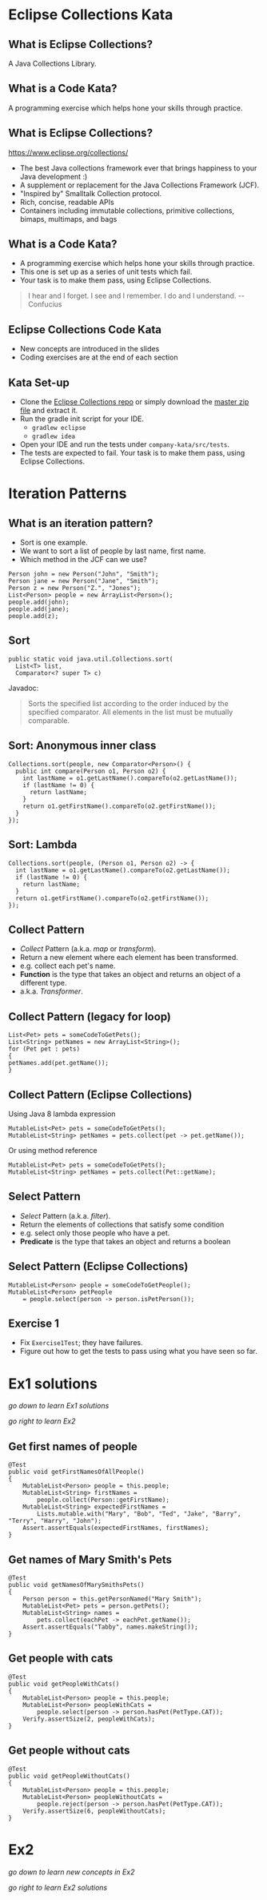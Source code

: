 Eclipse Collections Kata
========================


What is Eclipse Collections?
-----------------------
A Java Collections Library.

What is a Code Kata?
--------------------

A programming exercise which helps hone your skills through practice.


What is Eclipse	Collections?
----------------------------

https://www.eclipse.org/collections/

* The best Java collections framework ever that brings happiness to your Java development :)
* A supplement or replacement for the Java Collections Framework (JCF).
* "Inspired by" Smalltalk Collection protocol.
* Rich, concise, readable APIs
* Containers including immutable collections, primitive collections, bimaps, multimaps, and bags


What is a Code Kata?
--------------------
* A programming exercise which helps hone your skills through practice.
* This one is set up as a series of unit tests which fail.
* Your task is to make them pass, using Eclipse Collections.

> I hear and I forget. 
> I see and I remember. 
> I do and I understand. 
> -- Confucius


Eclipse Collections Code Kata
-----------------------------

* New concepts are introduced in the slides
* Coding exercises are at the end of each section



Kata Set-up
-----------
* Clone the [Eclipse Collections repo](https://github.com/eclipse/eclipse-collections-kata) or simply download the [master zip file](https://github.com/eclipse/eclipse-collections-kata/archive/master.zip) and extract it.
* Run the gradle init script for your IDE.
  * `gradlew eclipse`
  * `gradlew idea`
* Open your IDE and run the tests under `company-kata/src/tests`.
* The tests are expected to fail. Your task is to make them pass, using Eclipse Collections.



Iteration Patterns
==================


What is an iteration pattern?
-----------------------------

* Sort is one example.
* We want to sort a list of people by last name, first name.
* Which method in the JCF can we use?

```
Person john = new Person("John", "Smith");
Person jane = new Person("Jane", "Smith");
Person z = new Person("Z.", "Jones");
List<Person> people = new ArrayList<Person>();
people.add(john);
people.add(jane);
people.add(z);
```



Sort
----

```
public static void java.util.Collections.sort(
  List<T> list,
  Comparator<? super T> c)
```

Javadoc:

> Sorts the specified list according to the order induced by the specified comparator.
> All elements in the list must be mutually comparable.


Sort: Anonymous inner class
---------------------------

```
Collections.sort(people, new Comparator<Person>() {
  public int compare(Person o1, Person o2) {
	int lastName = o1.getLastName().compareTo(o2.getLastName());
	if (lastName != 0) {
	  return lastName;
	}
    return o1.getFirstName().compareTo(o2.getFirstName());
  }
});
```


Sort: Lambda
------------

```
Collections.sort(people, (Person o1, Person o2) -> {
  int lastName = o1.getLastName().compareTo(o2.getLastName());
  if (lastName != 0) {
	return lastName;
  }
  return o1.getFirstName().compareTo(o2.getFirstName());
});
```


Collect Pattern
---------------
* _Collect_ Pattern (a.k.a. _map_ or _transform_).
* Return a new element where each element has been transformed.
* e.g. collect each pet's name.
* __Function__ is the type that takes an object and returns an object of a different type.
* a.k.a. _Transformer_.


Collect Pattern (legacy for loop)
---------------------------------

```
List<Pet> pets = someCodeToGetPets();
List<String> petNames = new ArrayList<String>();	
for (Pet pet : pets)	
{
petNames.add(pet.getName());	
}
```


Collect Pattern (Eclipse Collections)
-------------------------------------

Using Java 8 lambda expression
```
MutableList<Pet> pets = someCodeToGetPets();
MutableList<String> petNames = pets.collect(pet -> pet.getName());	
```

Or using method reference
```
MutableList<Pet> pets = someCodeToGetPets();
MutableList<String> petNames = pets.collect(Pet::getName);	
```


Select Pattern
--------------
* _Select_ Pattern (a.k.a. _filter_).
* Return the elements of collections that satisfy some condition
* e.g. select only those people who have a pet.
* __Predicate__ is the type that takes an object and returns a boolean


Select Pattern (Eclipse Collections)
------------------------------------

```
MutableList<Person> people = someCodeToGetPeople();
MutableList<Person> petPeople 
    = people.select(person -> person.isPetPerson());	
```


Exercise 1
----------
* Fix `Exercise1Test`; they have failures.
* Figure out how to get the tests to pass using what you have seen so far.



Ex1 solutions
=============

*go down to learn Ex1 solutions*

*go right to learn Ex2*


Get first names of people
-------------------------
```
@Test
public void getFirstNamesOfAllPeople()
{
    MutableList<Person> people = this.people;
    MutableList<String> firstNames = 
        people.collect(Person::getFirstName);
    MutableList<String> expectedFirstNames = 
        Lists.mutable.with("Mary", "Bob", "Ted", "Jake", "Barry", "Terry", "Harry", "John");
    Assert.assertEquals(expectedFirstNames, firstNames);
}
```


Get names of Mary Smith's Pets
------------------------------
```
@Test
public void getNamesOfMarySmithsPets()
{
    Person person = this.getPersonNamed("Mary Smith");
    MutableList<Pet> pets = person.getPets();
    MutableList<String> names = 
        pets.collect(eachPet -> eachPet.getName()); 
    Assert.assertEquals("Tabby", names.makeString());
}
```


Get people with cats
--------------------
```
@Test
public void getPeopleWithCats()
{
    MutableList<Person> people = this.people;
    MutableList<Person> peopleWithCats = 
        people.select(person -> person.hasPet(PetType.CAT));
    Verify.assertSize(2, peopleWithCats);
}
```


Get people without cats
-----------------------
```
@Test
public void getPeopleWithoutCats()
{
    MutableList<Person> people = this.people;
    MutableList<Person> peopleWithoutCats = 
        people.reject(person -> person.hasPet(PetType.CAT));
    Verify.assertSize(6, peopleWithoutCats);
}
```



Ex2
===

*go down to learn new concepts in Ex2*

*go right to learn Ex2 solutions*
